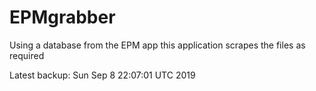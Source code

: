 # EPMgrabber
Using a database from the EPM app this application scrapes the files as required


Latest backup: Sun Sep 8 22:07:01 UTC 2019
